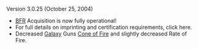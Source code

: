 Version 3.0.25 (October 25, 2004)

- [BFR](../vehicles/BattleFrame_Robotics.md) Acquisition is now fully
  operational!
- For full details on imprinting and certification requirements, click here.
- Decreased [Galaxy](Galaxy.md) Guns [Cone of Fire](../etc/Cone_of_fire.md) and
  slightly decreased Rate of Fire.

<!--[category:Patches](category:Patches.md)-->
